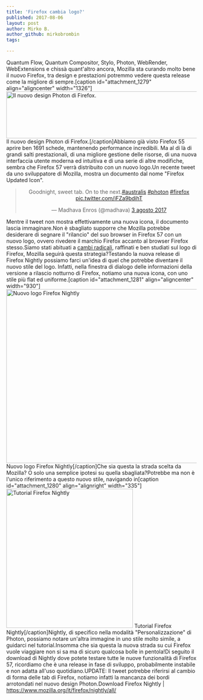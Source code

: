 ```yaml
---
title: 'Firefox cambia logo?'
published: 2017-08-06
layout: post
author: Mirko B.
author_github: mirkobrombin
tags:

---
```

Quantum Flow, Quantum Compositor, Stylo, Photon, WebRender, WebExtensions e chissà quant'altro ancora, Mozilla sta curando molto bene il nuovo Firefox, tra design e prestazioni potremmo vedere questa release come la migliore di sempre.[caption id="attachment_1279" align="aligncenter" width="1326"]<img class="wp-image-1279 size-full size-full wp-image-90" src="https://linuxhub.it/wordpress/wp-content/uploads/2017/08/DeepinScreenshot_select-area_20170806163943.png" alt="Il nuovo design Photon di Firefox." width="1326" height="124" /> Il nuovo design Photon di Firefox.[/caption]Abbiamo già visto Firefox 55 aprire ben 1691 schede, mantenendo performance incredibili. Ma al di là di grandi salti prestazionali, di una migliore gestione delle risorse, di una nuova interfaccia utente moderna ed intuitiva e di una serie di altre modifiche, sembra che Firefox 57 verrà distribuito con un nuovo logo.Un recente tweet da uno sviluppatore di Mozilla, mostra un documento dal nome "Firefox Updated Icon".<center><blockquote class="twitter-tweet" data-lang="it"><p dir="ltr" lang="en">Goodnight, sweet tab. On to the next.<a href="https://twitter.com/hashtag/australis?src=hash">#australis</a> <a href="https://twitter.com/hashtag/photon?src=hash">#photon</a> <a href="https://twitter.com/hashtag/firefox?src=hash">#firefox</a> <a href="https://t.co/iFZa9bdihT">pic.twitter.com/iFZa9bdihT</a></p>— Madhava Enros (@madhava) <a href="https://twitter.com/madhava/status/893131151405187072">3 agosto 2017</a></blockquote><script async src="//platform.twitter.com/widgets.js" charset="utf-8"></script></center>Mentre il tweet non mostra effettivamente una nuova icona, il documento lascia immaginare.Non è sbagliato supporre che Mozilla potrebbe desiderare di segnare il "rilancio" del suo browser in Firefox 57 con un nuovo logo, ovvero rivedere il marchio Firefox accanto al browser Firefox stesso.Siamo stati abituati a <a href="https://linuxhub.it/wordpress/wp-content/uploads/2017/08/infographic.png" target="_blank" rel="noopener noreferrer">cambi radicali</a>, raffinati e ben studiati sul logo di Firefox, Mozilla seguirà questa strategia?Testando la nuova release di Firefox Nightly possiamo farci un'idea di quel che potrebbe diventare il nuovo stile del logo. Infatti, nella finestra di dialogo delle informazioni della versione a rilascio notturno di Firefox, notiamo una nuova icona, con uno stile più flat ed uniforme.[caption id="attachment_1281" align="aligncenter" width="930"]<img class="wp-image-1281 size-full size-full wp-image-92" src="https://linuxhub.it/wordpress/wp-content/uploads/2017/08/DeepinScreenshot_select-area_20170806164042.png" alt="Nuovo logo Firefox Nightly" width="930" height="460" /> Nuovo logo Firefox Nightly[/caption]Che sia questa la strada scelta da Mozilla? O solo una semplice ipotesi su quella sbagliata?Potrebbe ma non è l'unico riferimento a questo nuovo stile, navigando in[caption id="attachment_1280" align="alignright" width="335"]<img class="wp-image-1280  size-full wp-image-93" src="https://linuxhub.it/wordpress/wp-content/uploads/2017/08/DeepinScreenshot_select-area_20170806164004.png" alt="Tutorial Firefox Nightly" width="335" height="368" /> Tutorial Firefox Nightly[/caption]Nightly, di specifico nella modalità "Personalizzazione" di Photon, possiamo notare un'altra immagine in uno stile molto simile, a guidarci nel tutorial.Insomma che sia questa la nuova strada su cui Firefox vuole viaggiare non si sa ma di sicuro qualcosa bolle in pentola!Di seguito il download di Nightly dove potete testare tutte le nuove funzionalità di Firefox 57, ricordiamo che è una release in fase di sviluppo, probabilmente instabile e non adatta all'uso quotidiano.UPDATE: Il tweet potrebbe riferirsi al cambio di forma delle tab di Firefox, notiamo infatti la mancanza dei bordi arrotondati nel nuovo design Photon.Download Firefox Nightly | <a href="https://www.mozilla.org/it/firefox/nightly/all/">https://www.mozilla.org/it/firefox/nightly/all/</a>